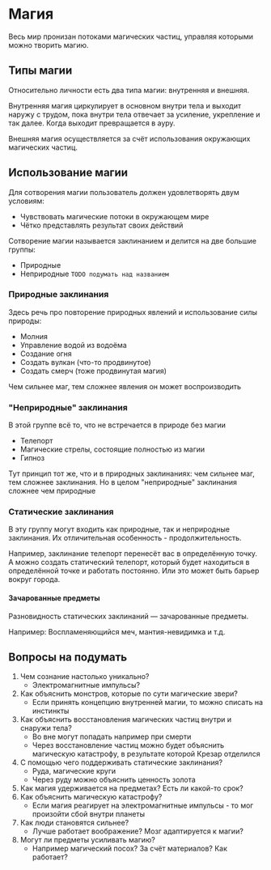 # Магия

Весь мир пронизан потоками магических частиц, управляя которыми можно творить магию.

## Типы магии

Относительно личности есть два типа магии: внутренняя и внешняя.

Внутренняя магия циркулирует в основном внутри тела и выходит наружу с трудом,
пока внутри тела отвечает за усиление, укрепление и так далее. Когда выходит превращается в ауру.

Внешняя магия осуществляется за счёт использования окружающих магических частиц.

## Использование магии

Для сотворения магии пользователь должен удовлетворять двум условиям:
- Чувствовать магические потоки в окружающем мире
- Чётко представлять результат своих действий

Сотворение магии называется заклинанием и делится на две большие группы:
- Природные
- Неприродные `TODO подумать над названием`

### Природные заклинания

Здесь речь про повторение природных явлений и использование силы природы:
- Молния
- Управление водой из водоёма
- Создание огня
- Создать вулкан (что-то продвинутое)
- Создать смерч (тоже продвинутая магия)

Чем сильнее маг, тем сложнее явления он может воспроизводить

### "Неприродные" заклинания

В этой группе всё то, что не встречается в природе без магии
- Телепорт
- Магические стрелы, состоящие полностью из магии
- Гипноз

Тут принцип тот же, что и в природных заклинаниях: чем сильнее маг, тем сложнее заклинания.
Но в целом "неприродные" заклинания сложнее чем природные

### Статические заклинания

В эту группу могут входить как природные, так и неприродные заклинания.
Их отличительная особенность - продолжительность.

Например, заклинание телепорт перенесёт вас в определённую точку.
А можно создать статический телепорт, который будет находиться в определённой точке и работать постоянно.
Или это может быть барьер вокруг города.

#### Зачарованные предметы

Разновидность статических заклинаний — зачарованные предметы.

Например: Воспламеняющийся меч, мантия-невидимка и т.д.


## Вопросы на подумать

1. Чем сознание настолько уникально?
   - Электромагнитные импульсы?
2. Как объяснить монстров, которые по сути магические звери?
   - Если принять концепцию внутренней магии, то можно списать на инстинкты
3. Как объяснить восстановления магических частиц внутри и снаружи тела?
    - Во вне могут попадать например при смерти
    - Через восстановление частиц можно будет объяснить магическую катастрофу, в результате которой Крезар отделился
4. С помощью чего поддерживать статические заклинания?
    - Руда, магические круги
    - Через руду можно объяснить ценность золота
5. Как магия удерживается на предметах? Есть ли какой-то срок?
6. Как объяснить магическую катастрофу?
    - Если магия реагирует на электромагнитные импульсы - то мог произойти сбой внутри планеты
7. Как люди становятся сильнее?
    -  Лучше работает воображение? Мозг адаптируется к магии?
8. Могут ли предметы усиливать магию?
    - Например магический посох? За счёт материалов? Как работает?